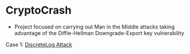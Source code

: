 # CryptoCrash

- Project focused on carrying out Man in the Middle attacks taking advantage of the Diffie-Hellman Downgrade-Export key vulnerability

Case 1: [DiscreteLog Attack](https://github.com/JoseVazquez101/CryptoCrash/blob/main/Discrete_LogTest.py)
